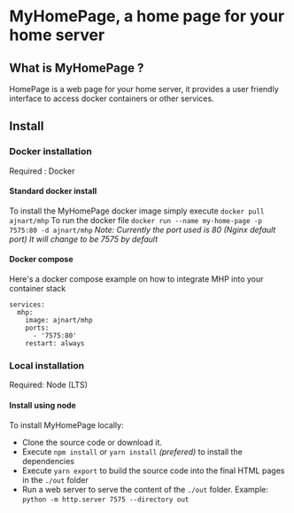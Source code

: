 # MyHomePage, a home page for your home server

## What is MyHomePage ?

HomePage is a web page for your home server, it provides a user friendly interface to access docker containers or other services.

## Install
### Docker installation
Required : Docker
#### Standard docker install
To install the MyHomePage docker image simply execute ``docker pull ajnart/mhp``
To run the docker file ``docker run --name my-home-page -p 7575:80 -d ajnart/mhp``
*Note: Currently the port used is 80 (Nginx default port) It will change to be 7575 by default*
#### Docker compose
Here's a docker compose example on how to integrate MHP into your container stack
```docker
services:
  mhp:
    image: ajnart/mhp
    ports:
      - '7575:80'
    restart: always
```
### Local installation
Required: Node (LTS)
#### Install using node
To install MyHomePage locally:
- Clone the source code or download it.
- Execute ``npm install`` or ``yarn install`` *(prefered)* to install the dependencies
- Execute ``yarn export`` to build the source code into the final HTML pages in the ``./out`` folder
- Run a web server to serve the content of the ``./out`` folder. Example: ``python -m http.server 7575 --directory out``
